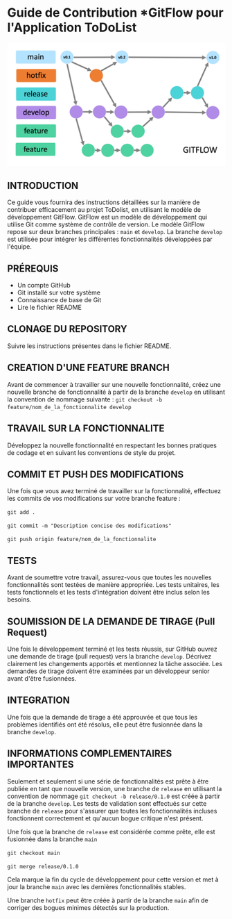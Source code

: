 # Guide de Contribution *GitFlow pour l'Application ToDoList

![schema du modèle GitFlow](/public/img/git-flow-diagram.jpg)

## INTRODUCTION

Ce guide vous fournira des instructions détaillées sur la manière de contribuer efficacement au projet ToDolist, en utilisant le modèle de développement GitFlow.
GitFlow est un modèle de développement qui utilise Git comme système de contrôle de version.
Le modèle GitFlow repose sur deux branches principales : ``main`` et ``develop``.
La branche ``develop`` est utilisée pour intégrer les différentes fonctionnalités développées par l'équipe.

## PRÉREQUIS

- Un compte GitHub
- Git installé sur votre système
- Connaissance de base de Git
- Lire le fichier README

## CLONAGE DU REPOSITORY

Suivre les instructions présentes dans le fichier README.

## CREATION D'UNE FEATURE BRANCH

Avant de commencer à travailler sur une nouvelle fonctionnalité, créez une nouvelle branche de fonctionnalité à partir de la branche ``develop`` en utilisant la convention de nommage suivante : ``git checkout -b feature/nom_de_la_fonctionnalite develop``

## TRAVAIL SUR LA FONCTIONNALITE

Développez la nouvelle fonctionnalité en respectant les bonnes pratiques de codage et en suivant les conventions de style du projet.

## COMMIT ET PUSH DES MODIFICATIONS

Une fois que vous avez terminé de travailler sur la fonctionnalité, effectuez les commits de vos modifications sur votre branche feature :

``git add .``

``git commit -m "Description concise des modifications"``

``git push origin feature/nom_de_la_fonctionnalite``

## TESTS

Avant de soumettre votre travail, assurez-vous que toutes les nouvelles fonctionnalités sont testées de manière appropriée. Les tests unitaires, les tests fonctionnels et les tests d'intégration doivent être inclus selon les besoins.

## SOUMISSION DE LA DEMANDE DE TIRAGE (Pull Request)

Une fois le développement terminé et les tests réussis, sur GitHub ouvrez une demande de tirage (pull request) vers la branche ``develop``. Décrivez clairement les changements apportés et mentionnez la tâche associée. Les demandes de tirage doivent être examinées par un développeur senior avant d'être fusionnées.

## INTEGRATION

Une fois que la demande de tirage a été approuvée et que tous les problèmes identifiés ont été résolus, elle peut être fusionnée dans la branche ``develop``.

## INFORMATIONS COMPLEMENTAIRES IMPORTANTES

Seulement et seulement si une série de fonctionnalités est prête à être publiée en tant que nouvelle version, une branche de ``release`` en utilisant la convention de nommage ``git checkout -b release/0.1.0`` est créée à partir de la branche ``develop``.
Les tests de validation sont effectués sur cette branche de ``release`` pour s'assurer que toutes les fonctionnalités incluses fonctionnent correctement et qu'aucun bogue critique n'est présent.

Une fois que la branche de ``release`` est considérée comme prête, elle est fusionnée dans la branche ``main``

``git checkout main``

``git merge release/0.1.0``

Cela marque la fin du cycle de développement pour cette version et met à jour la branche ``main`` avec les dernières fonctionnalités stables.

Une branche ``hotfix`` peut être créée à partir de la branche ``main`` afin de corriger des bogues minimes détectés sur la production.
